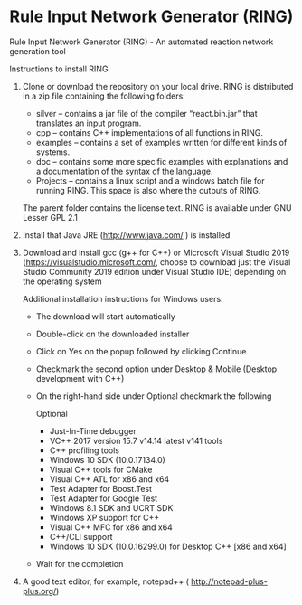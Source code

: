 # Rule Input Network Generator (RING)
Rule Input Network Generator (RING) - An automated reaction network generation tool

Instructions to install RING

1) Clone or download the repository on your local drive. RING is distributed in a zip file containing the following folders:

    - silver – contains a jar file of the compiler “react.bin.jar” that translates an input program.
    - cpp – contains C++ implementations of all functions in RING.
    - examples – contains a set of examples written for different kinds of systems.
    - doc – contains some more specific examples with explanations and a documentation of the syntax of
          the language.
    - Projects – contains a linux script and a windows batch file for running RING. This space is also
               where the outputs of RING.
  
    The parent folder contains the license text. RING is available under GNU Lesser GPL 2.1
  
2) Install that Java JRE (http://www.java.com/ ) is installed

3) Download and install gcc (g++ for C++) or Microsoft Visual Studio 2019
   (https://visualstudio.microsoft.com/, choose to download
   just the Visual Studio Community 2019 edition under Visual Studio IDE) depending on the operating system
   
   Additional installation instructions for Windows users:
      - The download will start automatically
      - Double-click on the downloaded installer
      - Click on Yes on the popup followed by clicking Continue
      - Checkmark the second option under Desktop & Mobile (Desktop development with C++)
      - On the right-hand side under Optional checkmark the following

          Optional
          - Just-In-Time debugger
          - VC++ 2017 version 15.7 v14.14 latest v141 tools
          - C++ profiling tools
          - Windows 10 SDK (10.0.17134.0)
          - Visual C++ tools for CMake
          - Visual C++ ATL for x86 and x64
          - Test Adapter for Boost.Test
          - Test Adapter for Google Test
          - Windows 8.1 SDK and UCRT SDK
          - Windows XP support for C++
          - Visual C++ MFC for x86 and x64
          - C++/CLI support
          - Windows 10 SDK (10.0.16299.0) for Desktop C++ [x86 and x64]

      - Wait for the completion
   
4) A good text editor, for example, notepad++ ( http://notepad-plus-plus.org/)
